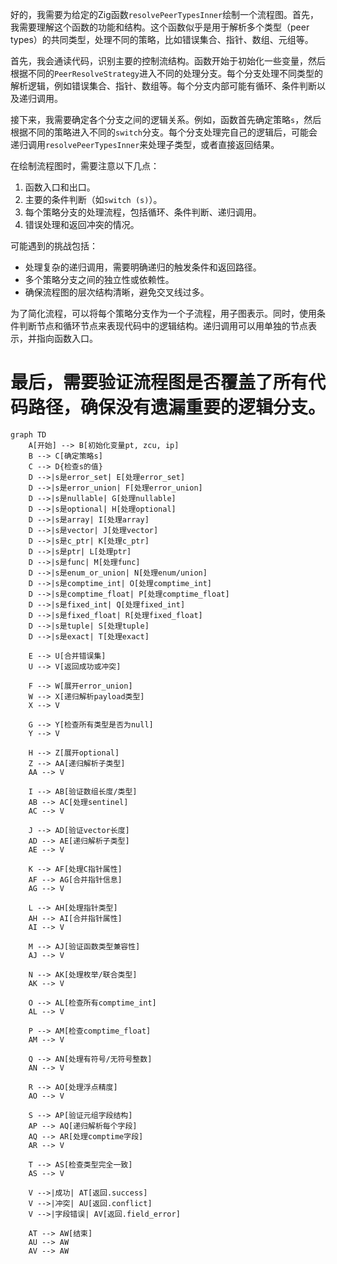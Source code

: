 好的，我需要为给定的Zig函数`resolvePeerTypesInner`绘制一个流程图。首先，我需要理解这个函数的功能和结构。这个函数似乎是用于解析多个类型（peer types）的共同类型，处理不同的策略，比如错误集合、指针、数组、元组等。

首先，我会通读代码，识别主要的控制流结构。函数开始于初始化一些变量，然后根据不同的`PeerResolveStrategy`进入不同的处理分支。每个分支处理不同类型的解析逻辑，例如错误集合、指针、数组等。每个分支内部可能有循环、条件判断以及递归调用。

接下来，我需要确定各个分支之间的逻辑关系。例如，函数首先确定策略`s`，然后根据不同的策略进入不同的`switch`分支。每个分支处理完自己的逻辑后，可能会递归调用`resolvePeerTypesInner`来处理子类型，或者直接返回结果。

在绘制流程图时，需要注意以下几点：
1. 函数入口和出口。
2. 主要的条件判断（如`switch (s)`）。
3. 每个策略分支的处理流程，包括循环、条件判断、递归调用。
4. 错误处理和返回冲突的情况。

可能遇到的挑战包括：
- 处理复杂的递归调用，需要明确递归的触发条件和返回路径。
- 多个策略分支之间的独立性或依赖性。
- 确保流程图的层次结构清晰，避免交叉线过多。

为了简化流程，可以将每个策略分支作为一个子流程，用子图表示。同时，使用条件判断节点和循环节点来表现代码中的逻辑结构。递归调用可以用单独的节点表示，并指向函数入口。

最后，需要验证流程图是否覆盖了所有代码路径，确保没有遗漏重要的逻辑分支。
================================================
```mermaid
graph TD
    A[开始] --> B[初始化变量pt, zcu, ip]
    B --> C[确定策略s]
    C --> D{检查s的值}
    D -->|s是error_set| E[处理error_set]
    D -->|s是error_union| F[处理error_union]
    D -->|s是nullable| G[处理nullable]
    D -->|s是optional| H[处理optional]
    D -->|s是array| I[处理array]
    D -->|s是vector| J[处理vector]
    D -->|s是c_ptr| K[处理c_ptr]
    D -->|s是ptr| L[处理ptr]
    D -->|s是func| M[处理func]
    D -->|s是enum_or_union| N[处理enum/union]
    D -->|s是comptime_int| O[处理comptime_int]
    D -->|s是comptime_float| P[处理comptime_float]
    D -->|s是fixed_int| Q[处理fixed_int]
    D -->|s是fixed_float| R[处理fixed_float]
    D -->|s是tuple| S[处理tuple]
    D -->|s是exact| T[处理exact]

    E --> U[合并错误集]
    U --> V[返回成功或冲突]
    
    F --> W[展开error_union]
    W --> X[递归解析payload类型]
    X --> V
    
    G --> Y[检查所有类型是否为null]
    Y --> V
    
    H --> Z[展开optional]
    Z --> AA[递归解析子类型]
    AA --> V
    
    I --> AB[验证数组长度/类型]
    AB --> AC[处理sentinel]
    AC --> V
    
    J --> AD[验证vector长度]
    AD --> AE[递归解析子类型]
    AE --> V
    
    K --> AF[处理C指针属性]
    AF --> AG[合并指针信息]
    AG --> V
    
    L --> AH[处理指针类型]
    AH --> AI[合并指针属性]
    AI --> V
    
    M --> AJ[验证函数类型兼容性]
    AJ --> V
    
    N --> AK[处理枚举/联合类型]
    AK --> V
    
    O --> AL[检查所有comptime_int]
    AL --> V
    
    P --> AM[检查comptime_float]
    AM --> V
    
    Q --> AN[处理有符号/无符号整数]
    AN --> V
    
    R --> AO[处理浮点精度]
    AO --> V
    
    S --> AP[验证元组字段结构]
    AP --> AQ[递归解析每个字段]
    AQ --> AR[处理comptime字段]
    AR --> V
    
    T --> AS[检查类型完全一致]
    AS --> V
    
    V -->|成功| AT[返回.success]
    V -->|冲突| AU[返回.conflict]
    V -->|字段错误| AV[返回.field_error]
    
    AT --> AW[结束]
    AU --> AW
    AV --> AW
```